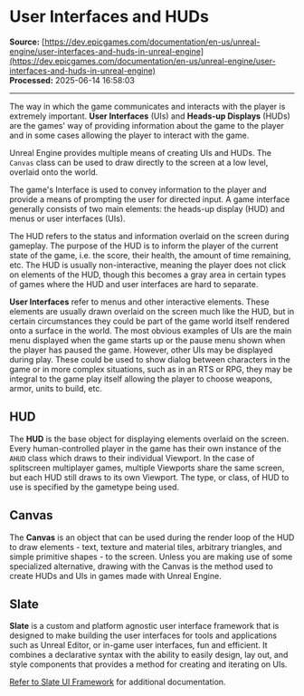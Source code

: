 # User Interfaces and HUDs

**Source:** [https://dev.epicgames.com/documentation/en-us/unreal-engine/user-interfaces-and-huds-in-unreal-engine](https://dev.epicgames.com/documentation/en-us/unreal-engine/user-interfaces-and-huds-in-unreal-engine)  
**Processed:** 2025-06-14 16:58:03

---

The way in which the game communicates and interacts with the player is extremely important. **User Interfaces** (UIs) and **Heads-up Displays** (HUDs) are the games' way of providing information about the game to the player and in some cases allowing the player to interact with the game.

Unreal Engine provides multiple means of creating UIs and HUDs. The `Canvas` class can be used to draw directly to the screen at a low level, overlaid onto the world.

The game's Interface is used to convey information to the player and provide a means of prompting the user for directed input. A game interface generally consists of two main elements: the heads-up display (HUD) and menus or user interfaces (UIs).

The HUD refers to the status and information overlaid on the screen during gameplay. The purpose of the HUD is to inform the player of the current state of the game, i.e. the score, their health, the amount of time remaining, etc. The HUD is usually non-interactive, meaning the player does not click on elements of the HUD, though this becomes a gray area in certain types of games where the HUD and user interfaces are hard to separate.

**User Interfaces** refer to menus and other interactive elements. These elements are usually drawn overlaid on the screen much like the HUD, but in certain circumstances they could be part of the game world itself rendered onto a surface in the world. The most obvious examples of UIs are the main menu displayed when the game starts up or the pause menu shown when the player has paused the game. However, other UIs may be displayed during play. These could be used to show dialog between characters in the game or in more complex situations, such as in an RTS or RPG, they may be integral to the game play itself allowing the player to choose weapons, armor, units to build, etc.

## HUD

The **HUD** is the base object for displaying elements overlaid on the screen. Every human-controlled player in the game has their own instance of the `AHUD` class which draws to their individual Viewport. In the case of splitscreen multiplayer games, multiple Viewports share the same screen, but each HUD still draws to its own Viewport. The type, or class, of HUD to use is specified by the gametype being used.

## Canvas

The **Canvas** is an object that can be used during the render loop of the HUD to draw elements - text, texture and material tiles, arbitrary triangles, and simple primitive shapes - to the screen. Unless you are making use of some specialized alternative, drawing with the Canvas is the method used to create HUDs and UIs in games made with Unreal Engine.

## Slate

**Slate** is a custom and platform agnostic user interface framework that is designed to make building the user interfaces for tools and applications such as Unreal Editor, or in-game user interfaces, fun and efficient. It combines a declarative syntax with the ability to easily design, lay out, and style components that provides a method for creating and iterating on UIs.

[Refer to Slate UI Framework](/documentation/en-us/unreal-engine/slate-user-interface-programming-framework-for-unreal-engine) for additional documentation.